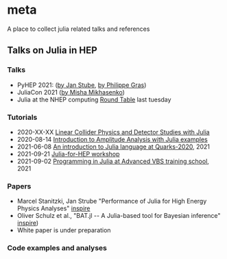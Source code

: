 # meta
A place to collect julia related talks and references


## Talks on Julia in HEP

### Talks
 - PyHEP 2021: ([by Jan Stube](https://www.youtube.com/watch?v=WVpm6WXDYlA&ab_channel=HEPSoftwareFoundation), [by Philippe Gras](https://www.youtube.com/watch?v=ZoKX39Ha3YA&ab_channel=HEPSoftwareFoundation))
 - JuliaCon 2021 ([by Misha Mikhasenko](https://www.youtube.com/watch?v=QlfAa-LN1SA&t=1s&ab_channel=TheJuliaProgrammingLanguage))
 - Julia at the NHEP computing [Round Table](https://indico.jlab.org/event/505/#day-2022-02-08) last tuesday

### Tutorials
 - 2020-XX-XX [Linear Collider Physics and Detector Studies with Julia](https://github.com/jstrube/LC_with_Julia_examples)
 - 2020-08-14 [Introduction to Amplitude Analysis with Julia examples](https://indico.cern.ch/event/945453/)
 - 2021-06-08 [An introduction to Julia language at Quarks-2020](https://indico.quarks.ru/event/2020/page/47-computing), 2021
 - 2021-09-21 [Julia-for-HEP workshop](https://indico.cern.ch/event/1074269/)
 - 2021-09-02 [Programming in Julia at Advanced VBS training school](https://indico.cern.ch/event/1039837/contributions/4437654/), 2021


### Papers
 - Marcel Stanitzki, Jan Strube "Performance of Julia for High Energy Physics Analyses" [inspire](https://inspirehep.net/literature/1788437)
 - Oliver Schulz et al., "BAT.jl -- A Julia-based tool for Bayesian inference" [inspire](https://inspirehep.net/literature/1810548))
 - White paper is under preparation

### Code examples and analyses

